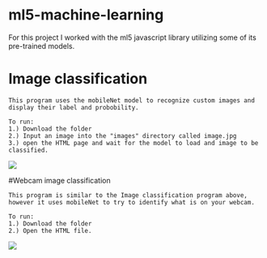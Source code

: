 # ml5-machine-learning
For this project I worked with the ml5 javascript library utilizing some of its pre-trained models.
# Image classification
```
This program uses the mobileNet model to recognize custom images and display their label and probobility.

To run:
1.) Download the folder
2.) Input an image into the "images" directory called image.jpg
3.) open the HTML page and wait for the model to load and image to be classified.
```
![](https://i.gyazo.com/366e563e8ee9b15b0b82c540b90e2bf7.jpg)

#Webcam image classification
```
This program is similar to the Image classification program above, however it uses mobileNet to try to identify what is on your webcam.

To run:
1.) Download the folder
2.) Open the HTML file.
```
![](https://i.gyazo.com/b1516303b2962d773f05970e90831795.png)
